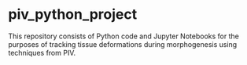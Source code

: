 # piv_python_project

This repository consists of Python code and Jupyter Notebooks for the purposes of tracking tissue deformations during morphogenesis using techniques from PIV.
